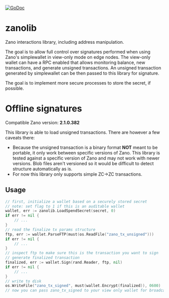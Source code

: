 [![GoDoc](https://godoc.org/github.com/ModChain/zanolib?status.svg)](https://godoc.org/github.com/ModChain/zanolib)

# zanolib

Zano interactions library, including address manipulation.

The goal is to allow full control over signatures performed when using Zano's simplewallet in view-only mode on edge nodes. The view-only wallet can have a RPC enabled that allows monitoring balance, new transactions, and generate unsigned transactions. An unsigned transaction generated by simplewallet can be then passed to this library for signature.

The goal is to implement more secure processes to store the secret, if possible.

# Offline signatures

Compatible Zano version: __2.1.0.382__

This library is able to load unsigned transactions. There are however a few caveats there:

* Because the unsigned transaction is a binary format **NOT** meant to be portable, it only work between specific versions of Zano. This library is tested against a specific version of Zano and may not work with newer versions. Blob files aren't versioned so it would be difficult to detect structure automatically as is.
* For now this library only supports simple ZC→ZC transactions.

## Usage

```go
// first, initialize a wallet based on a securely stored secret
// note: set flag to 1 if this is an auditable wallet
wallet, err := zanolib.LoadSpendSecret(secret, 0)
if err != nil {
    // ...
}
// read the finalize tx params structure
ftp, err := wallet.ParseFTP(must(os.ReadFile("zano_tx_unsigned")))
if err != nil {
    // ...
}
// inspect ftp to make sure this is the transaction you want to sign
// generate finalized transaction
finalized, err := wallet.Sign(rand.Reader, ftp, nil)
if err != nil {
    // ...
}
// write to disk
os.WriteFile("zano_tx_signed", must(wallet.Encrypt(finalized)), 0600)
// now you can pass zano_tx_signed to your view only wallet for broadcast
```

